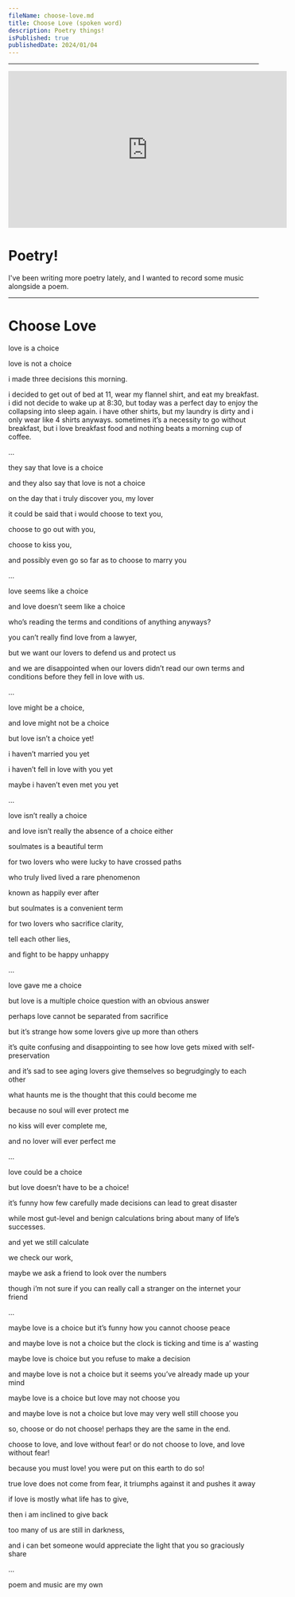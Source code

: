 ```yaml
---
fileName: choose-love.md
title: Choose Love (spoken word)
description: Poetry things!
isPublished: true
publishedDate: 2024/01/04
---
```


---

<iframe width="560" height="315" src="https://www.youtube-nocookie.com/embed/TAzGPgOvHgQ?si=idvQMDRo7VoezMaU" title="YouTube video player" frameborder="0" allow="accelerometer; autoplay; clipboard-write; encrypted-media; gyroscope; picture-in-picture; web-share" allowfullscreen></iframe>

# Poetry!

I've been writing more poetry lately, and I wanted to record some music alongside a poem.

---

# Choose Love

love is a choice

love is not a choice

i made three decisions this morning. 

i decided to get out of bed at 11, wear my flannel shirt, and eat my breakfast. i did not decide to wake up at 8:30, but today was a perfect day to enjoy the collapsing into sleep again. i have other shirts, but my laundry is dirty and i only wear like 4 shirts anyways. sometimes it’s a necessity to go without breakfast, but i love breakfast food and nothing beats a morning cup of coffee.

...

they say that love is a choice

and they also say that love is not a choice

on the day that i truly discover you, my lover

it could be said that i would choose to text you,

choose to go out with you,

choose to kiss you,

and possibly even go so far as to choose to marry you

...

love seems like a choice

and love doesn’t seem like a choice

who’s reading the terms and conditions of anything anyways?

you can’t really find love from a lawyer,

but we want our lovers to defend us and protect us

and we are disappointed when our lovers didn’t read our own terms and conditions before they fell in love with us.

...

love might be a choice,

and love might not be a choice

but love isn’t a choice yet!

i haven’t married you yet

i haven’t fell in love with you yet

maybe i haven’t even met you yet

...

love isn’t really a choice

and love isn’t really the absence of a choice either

soulmates is a beautiful term

for two lovers who were lucky to have crossed paths

who truly lived lived a rare phenomenon

known as happily ever after

but soulmates is a convenient term

for two lovers who sacrifice clarity,

tell each other lies,

and fight to be happy unhappy

...

love gave me a choice

but love is a multiple choice question with an obvious answer

perhaps love cannot be separated from sacrifice

but it’s strange how some lovers give up more than others

it’s quite confusing and disappointing to see how love gets mixed with self-preservation

and it’s sad to see aging lovers give themselves so begrudgingly to each other

what haunts me is the thought that this could become me

because no soul will ever protect me

no kiss will ever complete me,

and no lover will ever perfect me

...

love could be a choice

but love doesn’t have to be a choice!

it’s funny how few carefully made decisions can lead to great disaster

while most gut-level and benign calculations bring about many of life’s successes.

and yet we still calculate

we check our work, 

maybe we ask a friend to look over the numbers

though i’m not sure if you can really call a stranger on the internet your friend

...

maybe love is a choice
but it’s funny how you cannot choose peace

and maybe love is not a choice 
but the clock is ticking and time is a’ wasting

maybe love is choice
but you refuse to make a decision

and maybe love is not a choice
but it seems you’ve already made up your mind

maybe love is a choice 
but love may not choose you

and maybe love is not a choice
but love may very well still choose you

so, choose or do not choose!
perhaps they are the same in the end.

choose to love, and love without fear!
or do not choose to love, and love without fear!

because you must love!
you were put on this earth to do so!

true love does not come from fear,
it triumphs against it and pushes it away

if love is mostly what life has to give, 

then i am inclined to give back

too many of us are still in darkness,

and i can bet someone would appreciate the light that you so graciously share

...

poem and music are my own

